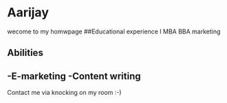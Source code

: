 # Aarijay
wecome to my homwpage
##Educational experience
I MBA
BBA marketing
## Abilities
-E-marketing
-Content writing
------------------------------
Contact me via knocking on my room :-)
